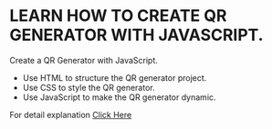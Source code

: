 # LEARN HOW TO CREATE QR GENERATOR WITH JAVASCRIPT.
<p>Create a QR Generator with JavaScript.</p>
<ul>
<li>Use HTML to structure the QR generator project.</li>
<li>Use CSS to style the QR generator.</li>
<li>Use JavaScript to make the QR generator dynamic.</li>
</ul>
<p>For detail explanation <a href="https://projects.sparkifysolutions.com/create-qr-generator-with-javascript/">Click Here</a></p>